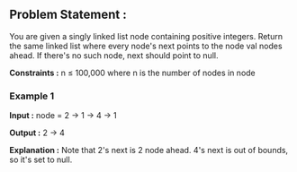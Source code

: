 ## Problem Statement : 
You are given a singly linked list node containing positive integers. Return the same linked list where every node's next points to the node val nodes ahead. If there's no such node, next should point to null.

**Constraints :**
n ≤ 100,000 where n is the number of nodes in node

### Example 1

**Input :**
node = 2 -> 1 -> 4 -> 1

**Output :**
2 -> 4

**Explanation :**
Note that 2's next is 2 node ahead. 4's next is out of bounds, so it's set to null.